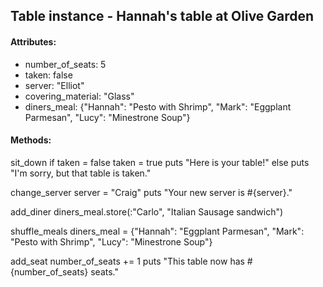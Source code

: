## Table instance - Hannah's table at Olive Garden

#### Attributes:
- number_of_seats: 5
- taken: false
- server: "Elliot"
- covering_material: "Glass"
- diners_meal: {"Hannah": "Pesto with Shrimp", "Mark": "Eggplant Parmesan", "Lucy": "Minestrone Soup"}

#### Methods:
sit_down
if taken = false
  taken = true
  puts "Here is your table!"
else
  puts "I'm sorry, but that table is taken."

change_server
server = "Craig"
puts "Your new server is #{server}."

add_diner
diners_meal.store(:"Carlo", "Italian Sausage sandwich")


shuffle_meals
diners_meal = {"Hannah": "Eggplant Parmesan", "Mark": "Pesto with Shrimp", "Lucy": "Minestrone Soup"}

add_seat
number_of_seats += 1
puts "This table now has #{number_of_seats} seats."
